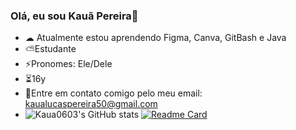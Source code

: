 ### Olá, eu sou Kauã Pereira👋

- ☁ Atualmente estou aprendendo Figma, Canva, GitBash e Java
- ⛅Estudante
- ⚡Pronomes: Ele/Dele
- ⏳16y
- 📧Entre em contato comigo pelo meu email: kaualucaspereira50@gmail.com
- ![Kaua0603's GitHub stats](https://github-readme-stats.vercel.app/api?username=Kaua0603&show_icons=true&theme=tokyonight)
[![Readme Card](https://github-readme-stats.vercel.app/api/pin/?username=Kaua0603&repo=Portfolio&show_icons=true&theme=tokyonight)](https://github.com/Kaua0603/Portfolio)         
